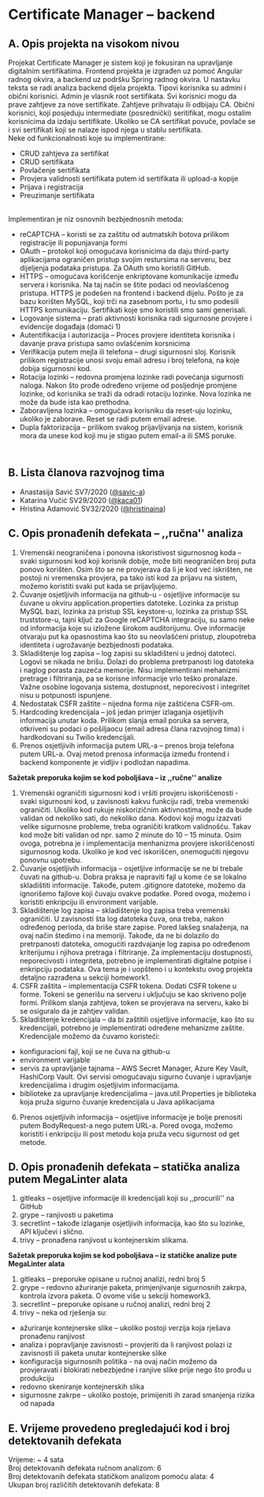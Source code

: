 # Certificate Manager – backend

## A. **Opis projekta na visokom nivou** <br>
Projekat Certificate Manager je sistem koji je fokusiran na upravljanje digitalnim sertifikatima. Frontend projekta je izgrađen uz pomoć Angular radnog okvira, a backend uz podršku Spring radnog okvira. U nastavku teksta se radi analiza backend dijela projekta.
Tipovi korisnika su admini i obični korisnici. Admin je vlasnik root sertifikata. Svi korisnici mogu da prave zahtjeve za nove sertifikate. Zahtjeve prihvataju ili odbijaju CA. Obični korisnici, koji posjeduju intermediate (posrednički) seritifikat, mogu ostalim korisnicima da izdaju sertifikate. Ukoliko se CA sertifikat povuče, povlače se i svi sertifikati koji se nalaze ispod njega u stablu sertifikata.
<br>Neke od funkcionalnosti koje su implementirane:
-	CRUD zahtjeva za sertifikat
-	CRUD sertifikata
-	Povlačenje sertifikata
-	Provjera validnosti sertifikata putem id sertifikata ili upload-a kopije
-	Prijava i registracija
-	Preuzimanje sertifikata<br>

<br>Implementiran je niz osnovnih bezbjednosnih metoda:
-	reCAPTCHA – koristi se za zaštitu od autmatskih botova prilikom registracije ili popunjavanja formi
-	OAuth – protokol koji omogućava korisnicima da daju third-party aplikacijama ograničen pristup svojim restursima na serveru, bez dijeljenja podataka pristupa. Za OAuth smo koristili GitHub.
-	HTTPS – omogućava korišćenje enkriptovane komunikacije između servera i korisnika. Na taj način se štite podaci od neovlašćenog pristupa. HTTPS je podešen na frontend i backend dijelu. Pošto je za bazu korišten MySQL, koji trči na zasebnom portu, i tu smo podesili HTTPS komunikaciju. Sertifikati koje smo koristili smo sami generisali.
-	Logovanje sistema – prati aktivnosti korisnika radi sigurnosne provjere i evidencije događaja (domaći 1)
-	Autentifikacija i autorizacija – Proces provjere identiteta korisnika i davanje prava pristupa samo ovlašćenim korsnicima
-	Verifikacija putem mejla ili telefona – drugi sigurnosni sloj. Korisnik prilikom registracije unosi svoju email adresu i broj telefona, na koje dobija sigurnosni kod.
-	Rotacija lozinki – redovna promjena lozinke radi povećanja sigurnosti naloga. Nakon što prođe određeno vrijeme od posljednje promjene lozinke, od korisnika se traži da odradi rotaciju lozinke. Nova lozinka ne može da bude ista kao prethodna.
-	Zaboravljena lozinka – omogućava korisniku da reset-uju lozinku, ukoliko je zaborave. Reset se radi putem email adrese.
-	Dupla faktorizacija – prilikom svakog prijavljivanja na sistem, korisnik mora da unese kod koji mu je stigao putem email-a ili SMS poruke.

## <br> B. **Lista članova razvojnog tima**
- Anastasija Savić SV7/2020 ([@savic-a](https://github.com/savic-a))
- Katarina Vučić SV29/2020 ([@kaca01](https://github.com/kaca01))
- Hristina Adamović SV32/2020 ([@hristinaina](https://github.com/hristinaina))

## C. **Opis pronađenih defekata – ,,ručna'' analiza**
1.	Vremenski neograničena i ponovna iskoristivost sigurnosnog koda – svaki sigurnosni kod koji korisnik dobije, može biti neograničen broj puta ponovo korišten. Osim što se ne provjerava da li je kod već iskrišten, ne postoji ni vremenska provjera, pa tako isti kod za prijavu na sistem, možemo koristiti svaki put kada se prijavljujemo.
2.	Čuvanje osjetljivih informacija na github-u - osjetljive informacije su čuvane u okviru application.properties datoteke. Lozinka za pristup MySQL bazi, lozinka za pristup SSL keystore-u, lozinka za pristup SSL truststore-u, tajni ključ za Google reCAPTCHA integraciju, su samo neke od informacija koje su izložene širokom auditorijumu. Ove informacije otvaraju put ka opasnostima kao što su neovlašćeni pristup, zloupotreba identiteta i ugrožavanje bezbjednosti podataka.
3.	Skladištenje log zapisa – log zapisi su skladišteni u jednoj datoteci. Logovi se nikada ne brišu. Dolazi do problema pretrpanosti log datoteka i naglog porasta zauzeća memorije. Nisu implementirani mehanizmi pretrage i filtriranja, pa se korisne informacije vrlo teško pronalaze. Važne osobine logovanja sistema, dostupnost, neporecivost i integritet nisu u potpunosti ispunjene.
4.	Nedostatak CSFR zaštite – nijedna forma nije zaštićena CSFR-om.
5.	Hardcoding kredencijala – još jedan primjer izlaganja osjetljivih informacija unutar koda. Prilikom slanja email poruka sa servera, otkriveni su podaci o pošiljaocu (email adresa člana razvojnog tima) i hardkodovani su Twilio kredencijali.
6.	Prenos osjetljivih informacija putem URL-a – prenos broja telefona putem URL-a. Ovaj metod prenosa informacija između frontend i backend komponente je vidljiv i podložan napadima. 

**Sažetak preporuka kojim se kod poboljšava – iz ,,ručne'' analize**
1.	Vremenski ograničiti sigurnosni kod i vršiti provjeru iskorišćenosti - svaki sigurnosni kod, u zavisnosti kakvu funkciju radi, treba vremenski ograničiti. Ukoliko kod rukuje niskorizičnim aktivnostima, može da bude validan od nekoliko sati, do nekoliko dana. Kodovi koji mogu izazvati velike sigurnosne probleme, treba ograničiti kratkom validnošću. Takav kod može biti validan od npr. samo 2 minute do 10 – 15 minuta. Osim ovoga, potrebna je i implementacija menhanizma provjere iskorišćenosti sigurnosnog koda. Ukoliko je kod već iskorišćen, onemogućiti njegovu ponovnu upotrebu.
2.	Čuvanje osjetljivih informacija – osjetljive informacije se ne bi trebale čuvati na github-u. Dobra praksa je napraviti fajl u kome će se lokalno skladištiti informacije. Takođe, putem .gitignore datoteke, možemo da ignorišemo fajlove koji čuvaju ovakve podatke. Pored ovoga, možemo i koristiti enkripciju ili environment varijable.
3.	Skladištenje log zapisa – skladištenje log zapisa treba vremenski ograničiti. U zavisnosti šta log datoteka čuva, ona treba, nakon određenog perioda, da briše stare zapise. Pored lakšeg snalaženja, na ovaj način štedimo i na memoriji. Takođe, da ne bi dolazilo do pretrpanosti datoteka, omogućiti razdvajanje log zapisa po određenom kriterijumu i njihova pretraga i filtriranje. Za implementaciju dostupnosti, neporecivosti i integriteta, potrebno je implementirati digitalne potpise i enkripciju podataka. Ova tema je i uopšteno i u kontekstu ovog projekta detaljno razrađena u sekciji homework1.
4.	CSFR zaštita – implementacija CSFR tokena. Dodati CSFR tokene u forme. Tokeni se generišu na serveru i uključuju se kao skriveno polje formi. Prilikom slanja zahtjeva, token se provjerava na serveru, kako bi se osiguralo da je zahtjev validan.
5.	Skladištenje kredencijala – da bi zaštitili osjetljive informacije, kao što su kredencijali, potrebno je implementirati određene mehanizme zaštite.
   <br>Kredencijale možemo da čuvamo koristeći: 
   - konfiguracioni fajl, koji se ne čuva na github-u
   - environment varijable
   - servis za upravljanje tajnama – AWS Secret Manager, Azure Key Vault, HashiCorp Vault. Ovi servisi omogućavaju sigurno čuvanje i upravljanje kredencijalima i drugim osjetljivim informacijama.
   - biblioteke za upravljanje kredencijalima – java.util.Properties je biblioteka koja pruža sigurno čuvanje kredencijala u Java aplikacijama
6.	Prenos osjetljivih informacija – osjetljive informacije je bolje prenositi putem BodyRequest-a nego putem URL-a. Pored ovoga, možemo koristiti i enkripciju ili post metodu koja pruža veću sigurnost od get metode.

## D. Opis pronađenih defekata – statička analiza putem MegaLinter alata
1.	gitleaks – osjetljive informacije ili kredencijali koji su ,,procurili'' na GitHub
2.	grype – ranjivosti u paketima
3.	secretlint – takođe izlaganje osjetljivih informacija, kao što su lozinke, API ključevi i slično.
4.	trivy – pronađena ranjivost u kontejnerskim slikama. 

**Sažetak preporuka kojim se kod poboljšava – iz statičke analize pute MegaLinter alata**
1.	gitleaks – preporuke opisane u ručnoj analizi, redni broj 5
2.	grype – redovno ažuriranje paketa, primjenjivanje sigurnosnih zakrpa, kontrola izvora paketa. O ovome više u sekciji homework3.
3.	secretlint – preporuke opisane u ručnoj analizi, redni broj 2
4.	trivy – neka od rješenja su:
-	ažuriranje kontejnerske slike – ukoliko postoji verzija koja rješava pronađenu ranjivost
-	analiza i popravljanje zavisnosti – provjeriti da li ranjivost polazi iz zavisnosti ili paketa unutar kontejnerske slike
-	konfiguracija sigurnosnih politika - 	na ovaj način možemo da provjeravati i blokirati nebezbjedne i ranjive slike prije nego što prođu u produkciju
-	redovno skeniranje kontejnerskih slika
-	sigurnosne zakrpe – ukoliko postoje, primijeniti ih zarad smanjenja rizika od napada

## E. Vrijeme provedeno pregledajući kod i broj detektovanih defekata
Vrijeme: ~ 4 sata<br>
Broj detektovanih defekata ručnom analizom: 6<br>
Broj detektovanih defekata statičkom analizom pomoću alata: 4<br>
Ukupan broj različitih detektovanih defekata: 8 <br>
